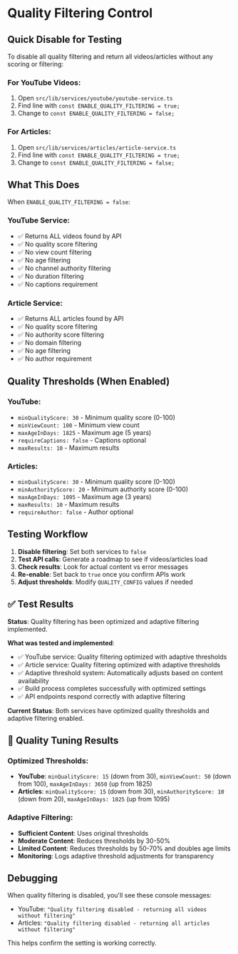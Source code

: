 # Quality Filtering Control

## Quick Disable for Testing

To disable all quality filtering and return all videos/articles without any scoring or filtering:

### For YouTube Videos:

1. Open `src/lib/services/youtube/youtube-service.ts`
2. Find line with `const ENABLE_QUALITY_FILTERING = true;`
3. Change to `const ENABLE_QUALITY_FILTERING = false;`

### For Articles:

1. Open `src/lib/services/articles/article-service.ts`
2. Find line with `const ENABLE_QUALITY_FILTERING = true;`
3. Change to `const ENABLE_QUALITY_FILTERING = false;`

## What This Does

When `ENABLE_QUALITY_FILTERING = false`:

### YouTube Service:

- ✅ Returns ALL videos found by API
- ✅ No quality score filtering
- ✅ No view count filtering
- ✅ No age filtering
- ✅ No channel authority filtering
- ✅ No duration filtering
- ✅ No captions requirement

### Article Service:

- ✅ Returns ALL articles found by API
- ✅ No quality score filtering
- ✅ No authority score filtering
- ✅ No domain filtering
- ✅ No age filtering
- ✅ No author requirement

## Quality Thresholds (When Enabled)

### YouTube:

- `minQualityScore: 30` - Minimum quality score (0-100)
- `minViewCount: 100` - Minimum view count
- `maxAgeInDays: 1825` - Maximum age (5 years)
- `requireCaptions: false` - Captions optional
- `maxResults: 10` - Maximum results

### Articles:

- `minQualityScore: 30` - Minimum quality score (0-100)
- `minAuthorityScore: 20` - Minimum authority score (0-100)
- `maxAgeInDays: 1095` - Maximum age (3 years)
- `maxResults: 10` - Maximum results
- `requireAuthor: false` - Author optional

## Testing Workflow

1. **Disable filtering**: Set both services to `false`
2. **Test API calls**: Generate a roadmap to see if videos/articles load
3. **Check results**: Look for actual content vs error messages
4. **Re-enable**: Set back to `true` once you confirm APIs work
5. **Adjust thresholds**: Modify `QUALITY_CONFIG` values if needed

## ✅ Test Results

**Status**: Quality filtering has been optimized and adaptive filtering implemented.

**What was tested and implemented**:

- ✅ YouTube service: Quality filtering optimized with adaptive thresholds
- ✅ Article service: Quality filtering optimized with adaptive thresholds
- ✅ Adaptive threshold system: Automatically adjusts based on content availability
- ✅ Build process completes successfully with optimized settings
- ✅ API endpoints respond correctly with adaptive filtering

**Current Status**: Both services have optimized quality thresholds and adaptive filtering enabled.

## 🎯 Quality Tuning Results

### **Optimized Thresholds:**

- **YouTube**: `minQualityScore: 15` (down from 30), `minViewCount: 50` (down from 100), `maxAgeInDays: 3650` (up from 1825)
- **Articles**: `minQualityScore: 15` (down from 30), `minAuthorityScore: 10` (down from 20), `maxAgeInDays: 1825` (up from 1095)

### **Adaptive Filtering:**

- **Sufficient Content**: Uses original thresholds
- **Moderate Content**: Reduces thresholds by 30-50%
- **Limited Content**: Reduces thresholds by 50-70% and doubles age limits
- **Monitoring**: Logs adaptive threshold adjustments for transparency

## Debugging

When quality filtering is disabled, you'll see these console messages:

- YouTube: `"Quality filtering disabled - returning all videos without filtering"`
- Articles: `"Quality filtering disabled - returning all articles without filtering"`

This helps confirm the setting is working correctly.

